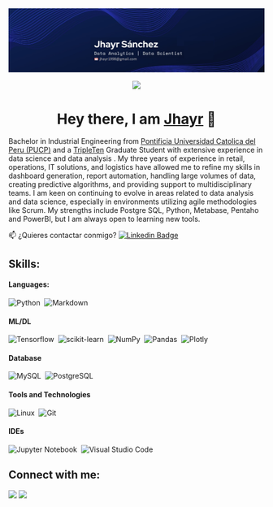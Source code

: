 <div id="header" align="center">
  <img decoding="async" src="back_git.png" width="800"/>

[![](https://img.shields.io/badge/LinkedIn-0077B5?style=for-the-badge&logo=linkedin&logoColor=white)](https://www.linkedin.com/in/noelianav/)


  
</div>



<div align="center">
<h1 align="center">Hey there, I am <a href="https://www.linkedin.com/in/jhayrsanchezgarc%C3%ADaingindustrial">Jhayr</a> 👋</h1>
</div>




Bachelor in Industrial Engineering from  [Pontificia Universidad Catolica del Peru (PUCP)](https://www.google.com/url?sa=i&url=https%3A%2F%2Fpuntoedu.pucp.edu.pe%2Forgullo-pucp%2Franking-qs-mundial-2024-la-pucp-sube-al-n10-de-america-latina-y-es-la-mejor-del-peru%2F&psig=AOvVaw3iyUU16QkdP-pepongMl-9&ust=1710122369132000&source=images&cd=vfe&opi=89978449&ved=0CBIQjRxqFwoTCOjekbXM6IQDFQAAAAAdAAAAABAI) and a [TripleTen](https://assets-global.website-files.com/6053a5b7250a50f89c543266/64d6579168f866bb02666720_atO0t_gjKInmjT7bGdmZVV9FilMyiL1llzEMW3l2WvVJj6ht9Dy0l0DKaQwCcumKC6YKMXKiXclfJN7mHzx0VQ-0lO3PtJ4_pwVkXkWDN12ndUqpvT1-QF8FmkrI0LpsBjICWPVC_qE1As6_bsH6Mdo.png) Graduate Student with extensive experience in data science and data analysis . My three years of experience in retail, operations, IT solutions, and logistics have allowed me to refine my skills in dashboard generation, report automation, handling large volumes of data, creating predictive algorithms, and providing support to multidisciplinary teams. I am keen on continuing to evolve in areas related to data analysis and data science, especially in environments utilizing agile methodologies like Scrum. My strengths include Postgre SQL, Python, Metabase, Pentaho and PowerBI, but I am always open to learning new tools.

:mailbox: ¿Quieres contactar conmigo? [![Linkedin Badge](https://img.shields.io/badge/-Jhayr-blue?style=flat&logo=Linkedin&logoColor=white)](https://www.linkedin.com/in/jhayrsanchezgarc%C3%ADaingindustrial/)

## Skills:

#### Languages:

![Python](https://img.shields.io/badge/Python-3776AB?style=for-the-badge&logo=python&logoColor=white)&nbsp;
![Markdown](https://img.shields.io/badge/markdown-%23000000.svg?style=for-the-badge&logo=markdown&logoColor=white)

#### ML/DL

![Tensorflow](https://img.shields.io/badge/TensorFlow-FF6F00?style=for-the-badge&logo=tensorflow&logoColor=white)&nbsp;
![scikit-learn](https://img.shields.io/badge/scikit--learn-%23F7931E.svg?style=for-the-badge&logo=scikit-learn&logoColor=white)&nbsp;
![NumPy](https://img.shields.io/badge/numpy-%23013243.svg?style=for-the-badge&logo=numpy&logoColor=white)&nbsp;
![Pandas](https://img.shields.io/badge/pandas-%23150458.svg?style=for-the-badge&logo=pandas&logoColor=white)&nbsp;
![Plotly](https://img.shields.io/badge/Plotly-%233F4F75.svg?style=for-the-badge&logo=plotly&logoColor=white)

#### Database

![MySQL](https://img.shields.io/badge/MySQL-00000F?style=for-the-badge&logo=mysql&logoColor=white)&nbsp;
![PostgreSQL](https://img.shields.io/badge/PostgreSQL-316192?style=for-the-badge&logo=postgresql&logoColor=white)&nbsp;

#### Tools and Technologies

![Linux](https://img.shields.io/badge/Linux-FCC624?style=for-the-badge&logo=linux&logoColor=black)&nbsp;
![Git](https://img.shields.io/badge/GIT-E44C30?style=for-the-badge&logo=git&logoColor=white)&nbsp;
<!-- ![AWS](https://img.shields.io/badge/Amazon_AWS-232F3E?style=flat&logo=amazon-aws&logoColor=white)&nbsp;
![Google Cloud](https://img.shields.io/badge/Google_Cloud-4285F4?style=flat&logo=google-cloud&logoColor=white)&nbsp; -->

#### IDEs

![Jupyter Notebook](https://img.shields.io/badge/jupyter-%23FA0F00.svg?style=for-the-badge&logo=jupyter&logoColor=white)&nbsp;
![Visual Studio Code](https://img.shields.io/badge/Visual%20Studio%20Code-0078d7.svg?style=for-the-badge&logo=visual-studio-code&logoColor=white)&nbsp;


## Connect with me:

<p align = "center">

[<img src="https://img.shields.io/badge/linkedin-%2312100E.svg?&style=for-the-badge&logo=linkedin&logoColor=white&color=black" />](https://www.linkedin.com/in/jhayrsanchezgarc%C3%ADaingindustrial)
[<img src="https://img.shields.io/badge/instagram-%2312100E.svg?&style=for-the-badge&logo=instagram&logoColor=white&color=black" />]([https://instagram.com/themlphdstudent](https://www.instagram.com/jhayrsanchezgarcia?igsh=MWs3MnZrbmVoZjdqeA%3D%3D&utm_source=qr))
</p>
